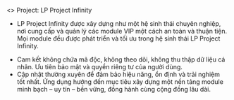 <\> Project: LP Project Infinity

- LP Project Infinity được xây dựng như một hệ sinh thái chuyên nghiệp, nơi cung cấp và quản lý các module VIP một cách an toàn và thuận tiện.
Mọi module đều được phát triển và tối ưu trong hệ sinh thái LP Project Infinity.
+ Cam kết không chứa mã độc, không theo dõi, không thu thập dữ liệu cá nhân.
Ưu tiên bảo mật và quyền riêng tư của người dùng.
+ Cập nhật thường xuyên để đảm bảo hiệu năng, ổn định và trải nghiệm tốt nhất.
Ứng dụng hướng đến mục tiêu xây dựng một nền tảng module minh bạch – uy tín – bền vững, đồng hành cùng cộng đồng lâu dài.

